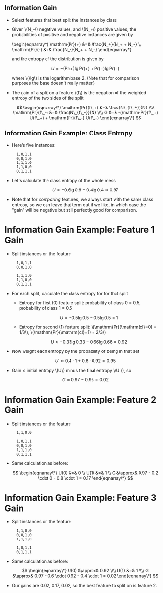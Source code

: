 ## Information Gain

* Select features that best split the instances by class

* Given \\(N\_-\\) negative values, and \\(N\_+\\) positive values,
  the probabilities of positive and negative instances are
  given by

  \begin{eqnarray\*}
  \mathrm{Pr}(+) &=& \frac{N\_+}{N\_+ + N\_-} \\\\
  \mathrm{Pr}(-) &=& \frac{N\_-}{N\_+ + N\_-}
  \end{eqnarray\*}

  and the entropy of the distribution is given by

  $$ U = -(\mathrm{Pr}(+) \lg \mathrm{Pr}(+) + \mathrm{Pr}(-) \lg \mathrm{Pr}(-) $$
  
  where \\(\lg\\) is the logarithm base 2. (Note that for
  comparison purposes the base doesn't really matter.)

* The gain of a split on a feature \\(f\\) is the negation
  of the weighted entropy of the two sides of the split

  $$ \begin{eqnarray\*}
  \mathrm{Pr}(f\_+) &=& \frac{N\_{f\_+}}{N} \\\\
  \mathrm{Pr}(f\_-) &=& \frac{N\_{f\_-}}{N} \\\\
  G &=& -(\mathrm{Pr}(f\_+) U(f\_+) + \mathrm{Pr}(f\_-) U(f\_-)
  \end{eqnarray\*} $$

## Information Gain Example: Class Entropy

* Here's five instances:

        1,0,1,1
        0,0,1,0
        1,1,1,0
        1,1,0,0
        0,1,1,1

* Let's calculate the class entropy of the whole mess.

  $$ U = -0.6 \lg 0.6 - 0.4 \lg 0.4 \approx 0.97 $$

* Note that for *comparing* features, we always start
  with the same class entropy, so we can leave that
  term out if we like, in which case the "gain" will
  be negative but still perfectly good for comparison.

# Information Gain Example: Feature 1 Gain

* Split instances on the feature

        1,0,1,1
        0,0,1,0

        1,1,1,0
        1,1,0,0
        0,1,1,1

* For each split, calculate the class entropy for
  for that split

    * Entropy for first (0) feature split: probability
      of class 0 = 0.5, probability of class 1 = 0.5

      $$ U = -0.5 \lg 0.5 - 0.5 \lg 0.5 = 1 $$

    * Entropy for second (1) feature split: \\(\mathrm{Pr}(\mathrm{cl}=0) =
      1/3\\), \\(\mathrm{Pr}(\mathrm{cl}=1) = 2/3\\)

      $$ U \approx -0.33 \lg 0.33 - 0.66 \lg 0.66 \approx 0.92 $$

* Now weight each entropy by the probability of being in
  that set

  $$ U' \approx 0.4 \cdot 1 + 0.6 \cdot 0.92 = 0.95 $$

* Gain is initial entropy \\(U\\) minus the final
  entropy \\(U'\\), so

  $$ G \approx 0.97 - 0.95 = 0.02 $$

# Information Gain Example: Feature 2 Gain

* Split instances on the feature

        1,1,0,0

        1,0,1,1
        0,0,1,0
        1,1,1,0
        0,1,1,1

* Same calculation as before:

  $$ \begin{eqnarray\*}
  U(0) &=& 0 \\
  U(1) &=& 1 \\
  G &\approx& 0.97 - 0.2 \cdot 0 - 0.8 \cdot 1 = 0.17
  \end{eqnarray\*} $$

# Information Gain Example: Feature 3 Gain

* Split instances on the feature

        1,1,0,0
        0,0,1,0
        1,1,1,0

        1,0,1,1
        0,1,1,1

* Same calculation as before:

  $$ \begin{eqnarray\*}
  U(0) &\approx& 0.92 \\\\
  U(1) &=& 1 \\\\
  G &\approx& 0.97 - 0.6 \cdot 0.92 - 0.4 \cdot 1 = 0.02
  \end{eqnarray\*} $$

* Our gains are 0.02, 0.17, 0.02, so the best feature to
  split on is feature 2.
